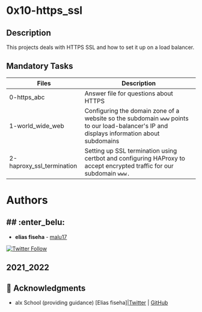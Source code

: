 # 0x10-https_ssl

## Description

This projects deals with HTTPS SSL and how to set it up on a load balancer.

## Mandatory Tasks

| Files | Description |
| ----- | ----------- |
| 0-https_abc | Answer file for questions about HTTPS |
| 1-world_wide_web | Configuring the domain zone of a website so the subdomain `www` points to our load-balancer's IP and displays information about subdomains |
| 2-haproxy_ssl_termination | Setting up SSL termination using certbot and configuring HAProxy to accept encrypted traffic for our subdomain `www.` |

# Authors 
  ## ## :enter_belu: 
* **elias fiseha** - [malu17](https://github.com/malu17)

[![Twitter Follow](https://img.shields.io/twitter/follow/JulianR_30.svg?style=social&label=Follow)](https://twitter.com/eliasfiseha1)


## 2021_2022
## :mega: Acknowledgments

* alx School (providing guidance)
[Elias fiseha]|[Twitter](https://twitter.com/eliasfiseha1) | [GitHub](https://github.com/malu17)